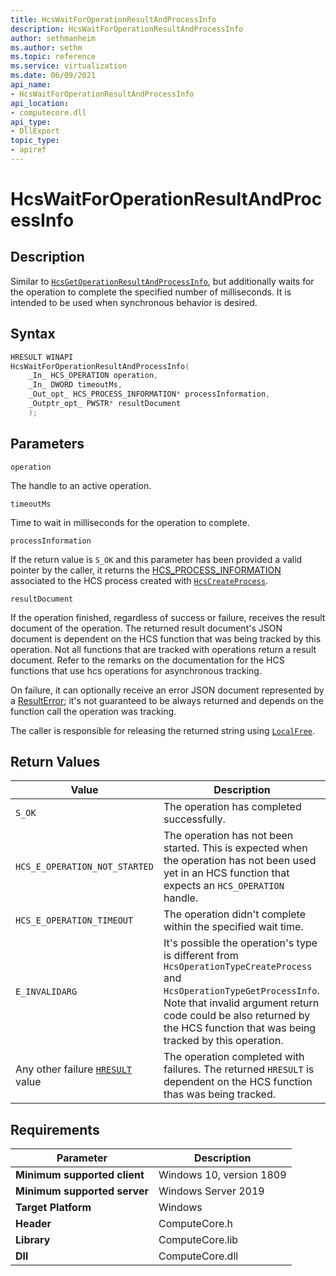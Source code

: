 ```yaml
---
title: HcsWaitForOperationResultAndProcessInfo
description: HcsWaitForOperationResultAndProcessInfo
author: sethmanheim
ms.author: sethm
ms.topic: reference
ms.service: virtualization
ms.date: 06/09/2021
api_name:
- HcsWaitForOperationResultAndProcessInfo
api_location:
- computecore.dll
api_type:
- DllExport
topic_type: 
- apiref
---
```

# HcsWaitForOperationResultAndProcessInfo

## Description

Similar to [`HcsGetOperationResultAndProcessInfo`](./HcsGetOperationResultAndProcessInfo.md), but additionally waits for the operation to complete the specified number of milliseconds. It is intended to be used when synchronous behavior is desired.

## Syntax

```cpp
HRESULT WINAPI
HcsWaitForOperationResultAndProcessInfo(
    _In_ HCS_OPERATION operation,
    _In_ DWORD timeoutMs,
    _Out_opt_ HCS_PROCESS_INFORMATION* processInformation,
    _Outptr_opt_ PWSTR* resultDocument
    );
```

## Parameters

`operation`

The handle to an active operation.

`timeoutMs`

Time to wait in milliseconds for the operation to complete.

`processInformation`

If the return value is `S_OK` and this parameter has been provided a valid pointer by the caller, it returns the [HCS_PROCESS_INFORMATION](./HCS_PROCESS_INFORMATION.md) associated to the HCS process created with [`HcsCreateProcess`](./HcsCreateProcess.md).

`resultDocument`

If the operation finished, regardless of success or failure, receives the result document of the operation. The returned result document's JSON document is dependent on the HCS function that was being tracked by this operation. Not all functions that are tracked with operations return a result document. Refer to the remarks on the documentation for the HCS functions that use hcs operations for asynchronous tracking.


On failure, it can optionally receive an error JSON document represented by a [ResultError](./../SchemaReference.md#ResultError); it's not guaranteed to be always returned and depends on the function call the operation was tracking.


The caller is responsible for releasing the returned string using [`LocalFree`](/windows/win32/api/winbase/nf-winbase-localfree).

## Return Values

|Value|Description|
|---|---|
|`S_OK`|The operation has completed successfully.|
|`HCS_E_OPERATION_NOT_STARTED`|The operation has not been started. This is expected when the operation has not been used yet in an HCS function that expects an `HCS_OPERATION` handle.|
|`HCS_E_OPERATION_TIMEOUT`|The operation didn't complete within the specified wait time.|
|`E_INVALIDARG`|It's possible the operation's type is different from `HcsOperationTypeCreateProcess` and `HcsOperationTypeGetProcessInfo`. Note that invalid argument return code could be also returned by the HCS function that was being tracked by this operation.|
|Any other failure [`HRESULT`](./HCSHResult.md) value|The operation completed with failures. The returned `HRESULT` is dependent on the HCS function thas was being tracked.|


## Requirements

|Parameter|Description|
|---|---|
| **Minimum supported client** | Windows 10, version 1809 |
| **Minimum supported server** | Windows Server 2019 |
| **Target Platform** | Windows |
| **Header** | ComputeCore.h |
| **Library** | ComputeCore.lib |
| **Dll** | ComputeCore.dll |
